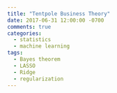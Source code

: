 ```yaml
---
title: "Tentpole Business Theory"
date: 2017-06-31 12:00:00 -0700
comments: true
categories: 
  - statistics
  - machine learning
tags:
  - Bayes theorem
  - LASSO
  - Ridge
  - regularization
---
```



